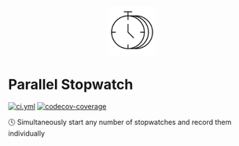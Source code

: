 <!----- BEGIN GHOST DOCS LOGO src="./static/favicon.png" ----->

<div align="center">
<img src="./static/favicon.png" width="100px" />
</div>

<!----- END GHOST DOCS LOGO ----->

<!----- BEGIN GHOST DOCS HEADER ----->

# Parallel Stopwatch

[![ci.yml](https://github.com/jill64/parallel-stopwatch/actions/workflows/ci.yml/badge.svg)](https://github.com/jill64/parallel-stopwatch/actions/workflows/ci.yml) [![codecov-coverage](https://codecov.io/gh/jill64/parallel-stopwatch/graph/badge.svg)](https://codecov.io/gh/jill64/parallel-stopwatch)

🕓 Simultaneously start any number of stopwatches and record them individually

<!----- END GHOST DOCS HEADER ----->
